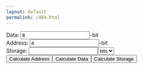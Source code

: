 ```yaml
---
layout: default
permalink: /404.html
---
```

<form class="calc" action="javascript:null;">
Data: <input type="text" class="data" value="8">-bit<br>
Address: <input type="text" class="address" value="4">-bit<br>
Storage: <input type="text" class="storage" value=""><select class="unit">
<option value="0.125">bits</option>
  <option value="1">B</option>
  <option value="1,024">KB</option>
  <option value="1,048,576">MB</option>
  <option value="1,073,741,824">GB</option>
  <option value="1,099,511,627,776">TB</option>
  <option value="1,125,899,906,842,624">PB</option>
  <option value="1,152,921,504,606,846,976">EB</option>
  <option value="1,180,591,620,717,411,303,424">ZB</option>
  <option value="1,208,925,819,614,629,174,706,176">YB</option>
</select><br>
<input type="submit" class="calc-add" value="Calculate Address"><input type="submit" class="calc-data" value="Calculate Data"><input type="submit" class="calc-storage" value="Calculate Storage">
</form>
<script src="https://ajax.googleapis.com/ajax/libs/jquery/2.1.1/jquery.min.js"></script>
<script>
var address = $('.address')[0];
var data = $('.data')[0];
var storage = $('.storage')[0];
var unit = $('.unit')[0];
//storage=data*2^(address)
//log(storage/data)/log(2)=address
//data=storage/(2^(address))
//address=Math.log(storage/data)/Math.log(2)


$(".calc-add").click(function(event) {
var mult=8*unit.value;
address.value = (Math.log((mult*storage.value)/data.value))/(Math.log(2))
});

$(".calc-data").click(function(event) {
var mult=8*unit.value;
data.value = storage.value*mult*(2^(-address.value));
});

$(".calc-storage").click(function(event) {
var mult=8*unit.value;
storage.value = (data.value*2^(address.value))/mult;
});
</script>
